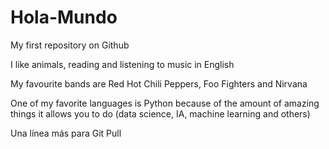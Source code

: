 # Hola-Mundo

My first repository on Github

I like animals, reading and listening to music in English

My favourite bands are Red Hot Chili Peppers, Foo Fighters and Nirvana

One of my favorite languages is Python because of the amount of amazing things it allows you to do (data science, IA, machine learning and others)

Una línea más para Git Pull
